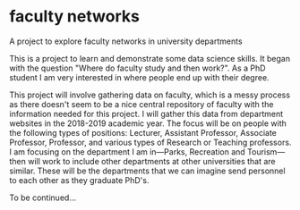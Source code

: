 # faculty networks
A project to explore faculty networks in university departments

This is a project to learn and demonstrate some data science skills. It began with the question "Where do faculty study and then work?". As a PhD student I am very interested in where people end up with their degree.

This project will involve gathering data on faculty, which is a messy process as there doesn't seem to be a nice central repository of faculty with the information needed for this project. I will gather this data from department websites in the 2018-2019 academic year. The focus will be on people with the following types of positions: Lecturer, Assistant Professor, Associate Professor, Professor, and various types of Research or Teaching professors. I am focusing on the department I am in&mdash;Parks, Recreation and Tourism&mdash;then will work to include other departments at other universities that are similar. These will be the departments that we can imagine send personnel to each other as they graduate PhD's.

To be continued...

